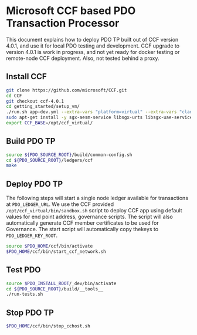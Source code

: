 <!---
Licensed under Creative Commons Attribution 4.0 International License
https://creativecommons.org/licenses/by/4.0/
--->

# Microsoft CCF based PDO Transaction Processor


This document explains how to deploy PDO TP built out of CCF version 4.0.1, and use it for local PDO testing and development. CCF upgrade to version 4.0.1 is work in progress, and not yet ready for docker testing or remote-node CCF deployment. Also, not tested behind a proxy.

## Install CCF


```bash
git clone https://github.com/microsoft/CCF.git
cd CCF
git checkout ccf-4.0.1
cd getting_started/setup_vm/
./run.sh app-dev.yml --extra-vars "platform=virtual" --extra-vars "clang_version=15" --extra-vars "ccf_ver=4.0.1"
sudo apt-get install -y sgx-aesm-service libsgx-urts libsgx-uae-service
export CCF_BASE=/opt/ccf_virtual/
```


## Build PDO TP

```bash
source ${PDO_SOURCE_ROOT}/build/common-config.sh
cd ${PDO_SOURCE_ROOT}/ledgers/ccf
make
```


## Deploy PDO TP

The following steps will start a single node ledger available for transactions at `PDO_LEDGER_URL`. We use the CCF provided `/opt/ccf_virtual/bin/sandbox.sh` script to deploy CCF app using default values for end point address, governance scripts. The script will also automatically generate CCF member certificates to be used for Governance. The start script will automatically copy thekeys to `PDO_LEDGER_KEY_ROOT`.

```bash
source $PDO_HOME/ccf/bin/activate
$PDO_HOME/ccf/bin/start_ccf_network.sh
```

## Test PDO

```bash
source $PDO_INSTALL_ROOT/_dev/bin/activate
cd ${PDO_SOURCE_ROOT}/build/__tools__
./run-tests.sh
```

## Stop PDO TP
```bash
$PDO_HOME/ccf/bin/stop_cchost.sh
```